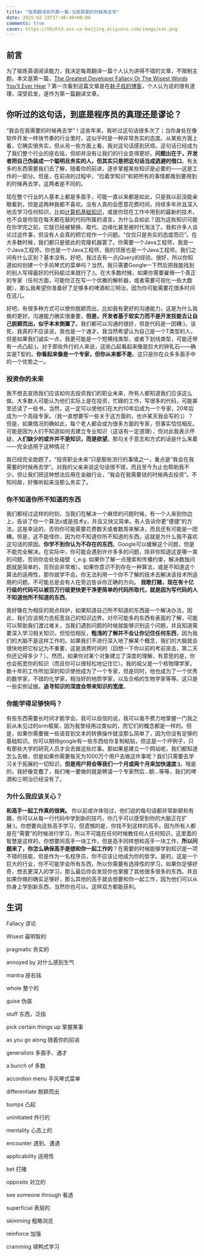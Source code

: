 ```yaml
---
title: "每周翻译系列第一篇-当我需要的时候再去学"
date: 2025-02-18T17:46:40+08:00
comments: true
cover: https://hbzhtd.oss-cn-beijing.aliyuncs.com/imags/cat.png
---
```

## 前言
为了锻炼英语阅读能力，我决定每周翻译一篇个人认为讲得不错的文章，不限制主题。本文是第一篇，[The Greatest Developer Fallacy Or The Wisest Words You’ll Ever Hear](https://skorks.com/2011/02/the-greatest-developer-fallacy-or-the-wisest-words-youll-ever-hear/)？第一次看到这篇文章是在[耗子叔的博客](https://coolshell.cn)，个人认为说的很有道理，深受启发，遂作为第一篇翻译文章。

## 你听过的这句话，到底是程序员的真理还是谬论？
“我会在我需要的时候再去学”！这些年来，我听过这句话很多次了；当你身处在像软件开发一样快节奏的行业里时，这似乎时是一种非常务实的态度。从某些方面上看，它确实很务实，但从另一些方面上看，我对这句话感到厌烦。这句话已经成为了我们整个行业的座右铭，但却并没有让我们的行业变得更好。**问题出在于，开发者把自己伪装成一个聪明且务实的人，但其实只是把这句话当成逃避的借口**。有太多的东西需要我们去了解，随着你的前进，逐步掌握某些知识是必要的——这是工作的一部分。但是，在前进的过程中，“捡着学知识”和把所有的事情都推到要用到的时候再去学，这两者是不同的。

现在整个行业的人基本上都是多面手，可能一直以来都是如此，只是我以前没能亲眼看到，但是这两种我都不喜欢。没有人真的会愿意花费时间，持续多年并且深入地去学习任何知识，比如[计算机基础知识](https://skorks.com/2010/04/on-the-value-of-fundamentals-in-software-development/)，或是你现在工作中用到的最新的技术，也不会是你现在每天都在敲的代码所属的语言。为什么会如此？因为这些知识可能在你学完之前，它就已经被替换、取代、边缘化甚至被时代淘汰了。我和许多人谈论过这件事，但没有人会真的把它视作一个问题。“仅仅只是务实的态度而已”。在大多数时候，我们都只是彼此的克隆机器罢了。你需要一个Java工程师，我是一个Java工程师，你也是一个Java工程师，我的邻居也是一个Java工程师。我们之间有什么区别？基本没有。好吧，我过去有一点jQuery的经验。很好，所以你知道如何创建一个手风琴式的菜单吗？当然，我只需要Google一下然后把我能找到的别人写得最好的代码偷过来就行了:)。在大多数时候，如果你需要雇佣一个真正的专家（任何方面，可能你正在写一个优雅的解析器，或者需要可视化一些大数据），那么我希望你准备好了足够多的啤酒和三明治，因为你可能需要花很多时间在这儿。

好吧，有很多种方式可以使你脱颖而出，比如我有更好的沟通能力，这是为什么我做的更好。沟通能力确实很重要，**但是，开发者基于软实力而不是开发技能去让自己脱颖而出，似乎本末倒置了**。我们都可以沟通的很好，但是代码是一团糟:)。该死，我真的不应该说，我也是一个通才。我当然希望认为自己是一个T类型的人，但是如果我们诚实一点，我更可能是一个短横线类型，或者下划线类型，可能还带有一点凸起:)。对于那些外行的人来说，这些凸起看起来像是巨大的钟乳石——确实是T型的。**你看起来像是一个专家，但你从来都不是**。这只是你在众多多面手中的一个优势之一。

### 投资你的未来


我不想去宣扬我们应该如何去投资我们的职业未来，所有人都知道我们应该这么做。大多数人可能认为他们实际上是在投资，忙碌的工作，写很多的代码，可能甚至还读了一些书，当然，这一定可以使他们在大约10年后成为一个专家，20年后成为一个高级专家。（我一直想要写一些关于这方面的，也许某天我会写的:)）？但是，如果情况的确如此，每个老人都会成为很多方面的专家，但事实恰恰相反。可能是因为人们不知道如何去建立专业知识（这话有一定道理），但对此我表示怀疑，**人们缺少的或许并不是知识，而是欲望**。那句关于意志和方式的话是什么来着——完全适用于这种情况？

我已经完全跑题了。“投资职业未来”只是那些流行的事情之一，重点是“我会在我需要的时候再去学”。对我的父亲来说这句话很不错，而且至今为止也帮助我不少。但让我们把这种想法应用在金融行业，“我会在我需要钱的时候再去投资”。不知何故，好像听起来没那么务实了。

### 你不知道你所不知道的东西

我们都经过这样的时刻，当我们在解决一个麻烦的问题时候，有一个人来到你边上，告诉了你一个算法x或是技术y，并且又快又简单。有人告诉你更“便捷”的方法，这是幸运的，否则你可能需要花费数天或者数周来解决，而且还有可能是一团糟。但是，这不能怪你，因为你不知道你所不知道的东西。这就是为什么我不喜欢这句话的原因。**你学不到你认为不存在的东西**。Google可以缓解这个问题，但是不能完全解决。在实际中，你可能会遇到许许多多的问题，除非你知道这是哪一类的问题，否则你会处处碰壁（_e.g. 如果你了解一点搜索和传播约束，解决数独问题就是简单的，否则会非常难）。如果你意识不到存在一种算法，或是不知道这个算法的适用性，那你就学不会。你无法利用一个你不了解的技术去解决该技术所适用的问题。不可能总是会有人在旁边告诉你正确的方向。 **我敢打赌，现在有十亿行级的代码可以被百万行级更快更干净更简单的代码所取代，就是因为写代码的人不知道他所不知道的东西**。

我好像在为相反的观点辩护，如果知道自己所不知道的东西是一个解决办法，因此，我们应该努力去拓宽自己的知识边界。对尽可能多的东西有表面的了解，可能可以帮助我们渡过难关，当我们遇到问题的时候就能够识别这个问题，并且知道需要深入学习相关知识。但恰恰相反，**粗浅的了解并不会让你记住任何东西**，因为我们的大脑不是这样工作的。如果我们不进行深入地了解某个概念，我们的大脑就会很快地把它标记为不重要，这是浪费时间的（回想一下你以前的考前突击，第二天你还记得多少？）。然而，如果你对某个对象建立了深度的理解，有意思的是，你也会拓宽你的知识（而且你可以很轻松地记住它）。我的祖父是一个核物理学家，数十年的工作所加深的知识使他成为了一个专家，但是同时，他也成为了一个优秀的数学家，不错的化学家，相当好的地质学家，以及合格的生物学家等等。这只是一些实例证据，**追寻知识的深度会带来知识的宽度**。

### 你能学得足够快吗？

有些东西需要长时间才能学会。我可以自信的说，我可以毫不费力地掌握一门我之前从未见过的orm框架，因为我曾经用过类似的，而它们的概念都是一样的。但是，如果你需要做一些语音到文本的转换操作就没那么简单了，因为你没有足够的基础知识。你可以期待google有一些东西给你复制粘贴，但这是一个坏例子，只有那些大学的研究人员才会去做这些烂事。那如果是建立一个网站呢，我们都知道怎么去做，但是如果你需要每天为1000万个用户去做这件事呢？我们只需要去学习关于拓展的一切知识，**但是用户将会等我们一个月或两个月来加快速度:)**。哦是的，我好像变蠢了，我们唯一要做的就是聘请一个专家然后...额...等等，我们的啤酒和三明治已经没有了。


### 为什么我应该关心？

**和高手一起工作真的很爽。** 你以前或许体验过，他们说的每句话都非常新颖和有趣，你可以从每一行代码中学到新的技巧，你几乎可以感受到你的大脑正在扩展:)。你想要向这些高手学习，但遗憾的是，你找不到这样的高手。因为所有人都是在“需要”的时候进行学习，所以不可能在任何时候教任何人任何知识。这里面的智慧是这样的，你想要同高手一块工作，但是高手同样想和高手一块工作，**所以问题来了，你怎么确保高手是想和你一起工作的**？在需要的时候能够学到知识是一项不错的技能，但是作为一名程序员，你不应该让他成为你的哲学。是的，这是一个巨大的行业，你不可能学会所有东西，所以你需要有选择性的学习，如果你足够好奇，想去更深入的学习，那么最后你会发现你也掌握了其他很多很多的东西。并且如果你做的确实足够好，那么其他的高手就会想要和你一起工作，因为他们可以从你身上学到新东西，当然你也可以。这样双方都能获利。

## 生词
Fallacy 谬论

Wisest 最明智的

pragmatic 务实的

annoyed by 对什么感到生气

mantra 座右铭

whole 整个的

guise 伪装

stuff 东西，泛指

pick certain things up 掌握某事

as you go along 随着你的前进

generalists 多面手、通才

a bunch of 多数

accordion menu 手风琴式菜单

differentiate 脱颖而出

bumps 凸起

uninitiated 外行的

mentality 心态上的 

encounter 遇到、遭遇

applicability 适用性

bet 打赌

opposite 对立的

see someone through 看透

superficial 表层的

skimming 粗略浏览

reinforce 加强

cramming 填鸭式学习